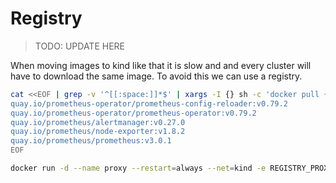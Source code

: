 # Registry

> TODO: UPDATE HERE

When moving images to kind like that it is slow and and every cluster will have to download the same image. To avoid this we can use a registry.

```sh
cat <<EOF | grep -v '^[[:space:]]*$' | xargs -I {} sh -c 'docker pull {} && kind load docker-image {}'
quay.io/prometheus-operator/prometheus-config-reloader:v0.79.2
quay.io/prometheus-operator/prometheus-operator:v0.79.2
quay.io/prometheus/alertmanager:v0.27.0
quay.io/prometheus/node-exporter:v1.8.2
quay.io/prometheus/prometheus:v3.0.1
EOF
```

```sh
docker run -d --name proxy --restart=always --net=kind -e REGISTRY_PROXY_REMOTEURL=https://registry-1.docker.io registry:2
```
